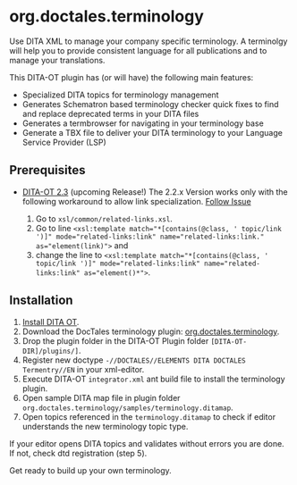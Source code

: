 org.doctales.terminology
========================

Use DITA XML to manage your company specific terminology. A terminolgy will help you to provide consistent language for all publications and to manage your translations.

This DITA-OT plugin has (or will have) the following main features:

- Specialized DITA topics for terminology management
- Generates Schematron based terminology checker quick fixes to find and 
replace deprecated terms in your DITA files
- Generates a termbrowser for navigating in your terminology base
- Generate a TBX file to deliver your DITA terminology to your Language 
Service Provider (LSP)


## Prerequisites

- [DITA-OT 2.3](http://dita-ot.org/) (upcoming Release!) The 2.2.x Version works only with the following workaround to allow link specialization. [Follow Issue](https://github.com/dita-ot/dita-ot/pull/2199)

    1. Go to `xsl/common/related-links.xsl`. 
    2. Go to line `<xsl:template match="*[contains(@class, ' topic/link ')]" mode="related-links:link" name="related-links:link." as="element(link)">` and 
    3. change the line to `<xsl:template match="*[contains(@class, ' topic/link ')]" mode="related-links:link" name="related-links:link" as="element()*">`.
  
## Installation  

1. [Install DITA OT](http://www.dita-ot.org/2.2/getting-started/installing-client.html).
2. Download the DocTales terminology plugin: [org.doctales.terminology](https://github.com/doctales/org.doctales.terminology/archive/master.zip).
3. Drop the plugin folder in the DITA-OT Plugin folder `[DITA-OT-DIR]/plugins/]`.
4. Register new doctype `-//DOCTALES//ELEMENTS DITA DOCTALES Termentry//EN` in your xml-editor.
5. Execute DITA-OT `integrator.xml` ant build file to install the terminology plugin.
6. Open sample DITA map file in plugin folder `org.doctales.terminology/samples/terminology.ditamap`.
7. Open topics referenced in the `terminology.ditamap` to check if editor understands the new terminology topic type.

If your editor opens DITA topics and validates without errors you are done. If not, check dtd registration (step 5).

Get ready to build up your own terminology.

